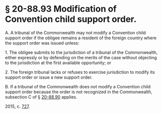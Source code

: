 # § 20-88.93 Modification of Convention child support order.

<p>A. A tribunal of the Commonwealth may not modify a Convention child support order if the obligee remains a resident of the foreign country where the support order was issued unless:</p><p>1. The obligee submits to the jurisdiction of a tribunal of the Commonwealth, either expressly or by defending on the merits of the case without objecting to the jurisdiction at the first available opportunity; or</p><p>2. The foreign tribunal lacks or refuses to exercise jurisdiction to modify its support order or issue a new support order.</p><p>B. If a tribunal of the Commonwealth does not modify a Convention child support order because the order is not recognized in the Commonwealth, subsection C of § <a href='http://law.lis.virginia.gov/vacode/20-88.90/'>20-88.90</a> applies.</p><p>2015, c. <a href='http://lis.virginia.gov/cgi-bin/legp604.exe?151+ful+CHAP0727'>727</a>.</p>